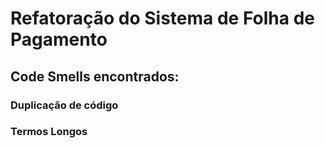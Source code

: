 # Refatoração do Sistema de Folha de Pagamento

## Code Smells encontrados:

### Duplicação de código
### Termos Longos

